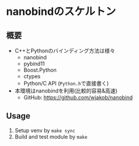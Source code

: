 # nanobindのスケルトン

## 概要

- C++とPythonのバインディング方法は様々
  - nanobind
  - pybind11
  - Boost.Python
  - ctypes
  - Python/C API (`Python.h`で直接書く)
- 本環境はnanobindを利用(比較的容易&高速)
  - GitHub: <https://github.com/wjakob/nanobind>

## Usage

1. Setup venv by `make sync`
2. Build and test module by `make`
